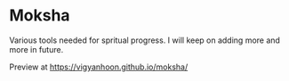 # Moksha

Various tools needed for spritual progress. I will keep on adding more and more in future.

Preview at https://vigyanhoon.github.io/moksha/
